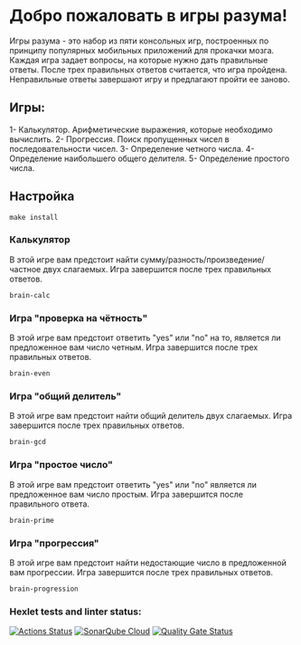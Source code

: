# Добро пожаловать в игры разума!
Игры разума - это набор из пяти консольных игр, построенных по принципу популярных мобильных приложений для прокачки мозга. Каждая игра задает вопросы, на которые нужно дать правильные ответы. После трех правильных ответов считается, что игра пройдена. Неправильные ответы завершают игру и предлагают пройти ее заново.

## Игры:
1- Калькулятор. Арифметические выражения, которые необходимо вычислить.
2- Прогрессия. Поиск пропущенных чисел в последовательности чисел.
3- Определение четного числа.
4- Определение наибольшего общего делителя.
5- Определение простого числа.

## Настройка

```
make install
```


### Калькулятор 

В этой игре вам предстоит найти сумму/разность/произведение/частное двух слагаемых. Игра завершится после трех правильных ответов.

```
brain-calc 
```

### Игра "проверка на чётность"

В этой игре вам предстоит ответить "yes" или "no" на то, является ли предложенное вам число четным. Игра завершится после трех правильных ответов.

```
brain-even
```

### Игра "общий делитель"

В этой игре вам предстоит найти общий делитель двух слагаемых. Игра завершится после трех правильных ответов.

```
brain-gcd
```

### Игра "простое число"

В этой игре вам предстоит ответить "yes" или "no" является ли предложенное вам число простым. Игра завершится после правильного ответа.

```
brain-prime
```

### Игра "прогрессия"

В этой игре вам предстоит найти недостающие число в предложенной вам прогрессии. Игра завершится после трех правильных ответов.

```
brain-progression
```


### Hexlet tests and linter status:
[![Actions Status](https://github.com/Keer0s1/fullstack-python-project-44/actions/workflows/hexlet-check.yml/badge.svg)](https://github.com/Keer0s1/fullstack-python-project-44/actions)
[![SonarQube Cloud](https://sonarcloud.io/images/project_badges/sonarcloud-light.svg)](https://sonarcloud.io/summary/new_code?id=Keer0s1_fullstack-python-project-442)
[![Quality Gate Status](https://sonarcloud.io/api/project_badges/measure?project=Keer0s1_fullstack-python-project-442&metric=alert_status)](https://sonarcloud.io/summary/new_code?id=Keer0s1_fullstack-python-project-442)